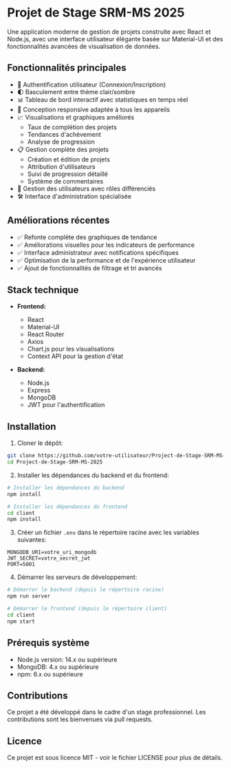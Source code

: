 # Projet de Stage SRM-MS 2025

Une application moderne de gestion de projets construite avec React et Node.js, avec une interface utilisateur élégante basée sur Material-UI et des fonctionnalités avancées de visualisation de données.

## Fonctionnalités principales

- 🔐 Authentification utilisateur (Connexion/Inscription)
- 🌓 Basculement entre thème clair/sombre
- 📊 Tableau de bord interactif avec statistiques en temps réel
- 📱 Conception responsive adaptée à tous les appareils
- 📈 Visualisations et graphiques améliorés
  - Taux de complétion des projets
  - Tendances d'achèvement
  - Analyse de progression
- 📋 Gestion complète des projets
  - Création et édition de projets
  - Attribution d'utilisateurs
  - Suivi de progression détaillé
  - Système de commentaires
- 👥 Gestion des utilisateurs avec rôles différenciés
- 🛠️ Interface d'administration spécialisée

## Améliorations récentes

- ✅ Refonte complète des graphiques de tendance
- ✅ Améliorations visuelles pour les indicateurs de performance
- ✅ Interface administrateur avec notifications spécifiques
- ✅ Optimisation de la performance et de l'expérience utilisateur
- ✅ Ajout de fonctionnalités de filtrage et tri avancés

## Stack technique

- **Frontend:**
  - React
  - Material-UI 
  - React Router
  - Axios
  - Chart.js pour les visualisations
  - Context API pour la gestion d'état

- **Backend:**
  - Node.js
  - Express
  - MongoDB
  - JWT pour l'authentification

## Installation

1. Cloner le dépôt:
```bash
git clone https://github.com/votre-utilisateur/Project-de-Stage-SRM-MS-2025.git
cd Project-de-Stage-SRM-MS-2025
```

2. Installer les dépendances du backend et du frontend:
```bash
# Installer les dépendances du backend
npm install

# Installer les dépendances du frontend
cd client
npm install
```

3. Créer un fichier `.env` dans le répertoire racine avec les variables suivantes:
```env
MONGODB_URI=votre_uri_mongodb
JWT_SECRET=votre_secret_jwt
PORT=5001
```

4. Démarrer les serveurs de développement:
```bash
# Démarrer le backend (depuis le répertoire racine)
npm run server

# Démarrer le frontend (depuis le répertoire client)
cd client
npm start
```

## Prérequis système

- Node.js version: 14.x ou supérieure
- MongoDB: 4.x ou supérieure
- npm: 6.x ou supérieure

## Contributions

Ce projet a été développé dans le cadre d'un stage professionnel. Les contributions sont les bienvenues via pull requests.

## Licence

Ce projet est sous licence MIT - voir le fichier LICENSE pour plus de détails. 
